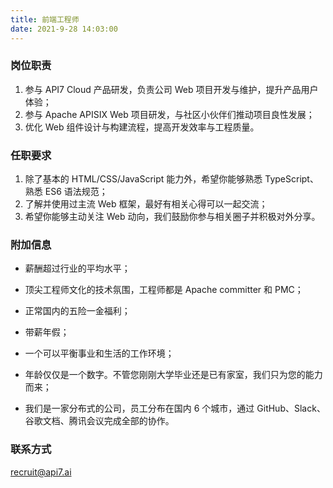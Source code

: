 ```yaml
---
title: 前端工程师
date: 2021-9-28 14:03:00
---
```


### 岗位职责

1. 参与 API7 Cloud 产品研发，负责公司 Web 项目开发与维护，提升产品用户体验；                        
2. 参与 Apache APISIX Web 项目研发，与社区小伙伴们推动项目良性发展；                  
3. 优化 Web 组件设计与构建流程，提高开发效率与工程质量。

### 任职要求

1. 除了基本的 HTML/CSS/JavaScript 能力外，希望你能够熟悉 TypeScript、熟悉 ES6 语法规范；                
2. 了解并使用过主流 Web 框架，最好有相关心得可以一起交流；               
3. 希望你能够主动关注 Web 动向，我们鼓励你参与相关圈子并积极对外分享。

### 附加信息

- 薪酬超过行业的平均水平；

- 顶尖工程师文化的技术氛围，工程师都是 Apache committer 和 PMC；

- 正常国内的五险一金福利；

- 带薪年假；

- 一个可以平衡事业和生活的工作环境；

- 年龄仅仅是一个数字。不管您刚刚大学毕业还是已有家室，我们只为您的能力而来；

- 我们是一家分布式的公司，员工分布在国内 6 个城市，通过 GitHub、Slack、谷歌文档、腾讯会议完成全部的协作。

### 联系方式

[recruit@api7.ai](mailto:recruit@api7.ai)
